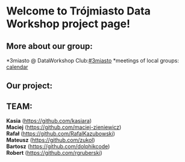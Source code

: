 # Welcome to Trójmiasto Data Workshop project page!

## More about our group:
*3miasto @ DataWorkshop Club:[#3miasto](https://app.slack.com/client/TCCTN4HU3/CG8FJ6DDL/thread/GHYKUJ16C-1590650064.129700)
*meetings of local groups: [calendar](https://bit.ly/39LUIA0)

## Our project:



## TEAM:<br/>
**Kasia** (https://github.com/kasiara)<br/>
**Maciej** (https://github.com/maciej-zieniewicz)<br/>
**Rafał** (https://github.com/RafalKazubowski)<br/>
**Mateusz** (https://github.com/zukol)<br/>
**Bartosz** (https://github.com/dolphikcode)<br/>
**Robert** (https://github.com/rgruberski)
